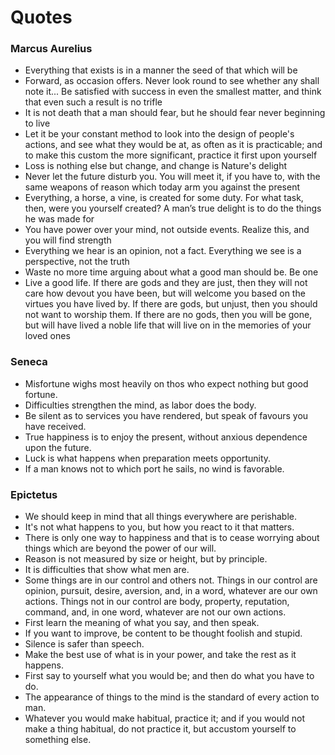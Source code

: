 # Quotes

### Marcus Aurelius
- Everything that exists is in a manner the seed of that which will be
- Forward, as occasion offers. Never look round to see whether any shall note it... Be satisfied with success in even the smallest matter, and think that even such a result is no trifle
- It is not death that a man should fear, but he should fear never beginning to live
- Let it be your constant method to look into the design of people's actions, and see what they would be at, as often as it is practicable; and to make this custom the more significant, practice it first upon yourself
- Loss is nothing else but change, and change is Nature's delight
- Never let the future disturb you. You will meet it, if you have to, with the same weapons of reason which today arm you against the present
- Everything, a horse, a vine, is created for some duty. For what task, then, were you yourself created? A man’s true delight is to do the things he was made for
- You have power over your mind, not outside events. Realize this, and you will find strength
- Everything we hear is an opinion, not a fact. Everything we see is a perspective, not the truth
- Waste no more time arguing about what a good man should be. Be one
- Live a good life. If there are gods and they are just, then they will not care how devout you have been, but will welcome you based on the virtues you have lived by. If there are gods, but unjust, then you should not want to worship them. If there are no gods, then you will be gone, but will have lived a noble life that will live on in the memories of your loved ones

### Seneca
- Misfortune wighs most heavily on thos who expect nothing but good fortune.
- Difficulties strengthen the mind, as labor does the body.
- Be silent as to services you have rendered, but speak of favours you have received.
- True happiness is to enjoy the present, without anxious dependence upon the future.
- Luck is what happens when preparation meets opportunity.
- If a man knows not to which port he sails, no wind is favorable.

### Epictetus
- We should keep in mind that all things everywhere are perishable.
- It's not what happens to you, but how you react to it that matters.
- There is only one way to happiness and that is to cease worrying about things which are beyond the power of our will.
- Reason is not measured by size or height, but by principle.
- It is difficulties that show what men are.
- Some things are in our control and others not. Things in our control are opinion, pursuit, desire, aversion, and, in a word, whatever are our own actions. Things not in our control are body, property, reputation, command, and, in one word, whatever are not our own actions.
- First learn the meaning of what you say, and then speak.
- If you want to improve, be content to be thought foolish and stupid.
- Silence is safer than speech.
- Make the best use of what is in your power, and take the rest as it happens.
- First say to yourself what you would be; and then do what you have to do.
- The appearance of things to the mind is the standard of every action to man.
- Whatever you would make habitual, practice it; and if you would not make a thing habitual, do not practice it, but accustom yourself to something else.
